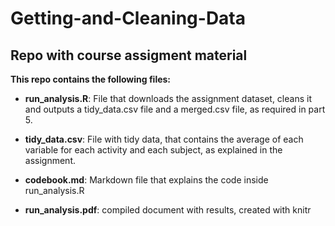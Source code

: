 # Getting-and-Cleaning-Data
## Repo with course assigment material

**This repo contains the following files:**

- **run_analysis.R**:   File that downloads the assignment dataset, cleans it and outputs a tidy_data.csv file and a merged.csv file, as required in part 5.

- **tidy_data.csv**:    File with tidy data, that contains the average of each variable for each activity and each subject, as explained in the assignment.

- **codebook.md**:      Markdown file that explains the code inside run_analysis.R

- **run_analysis.pdf**:  compiled document with results, created with knitr
